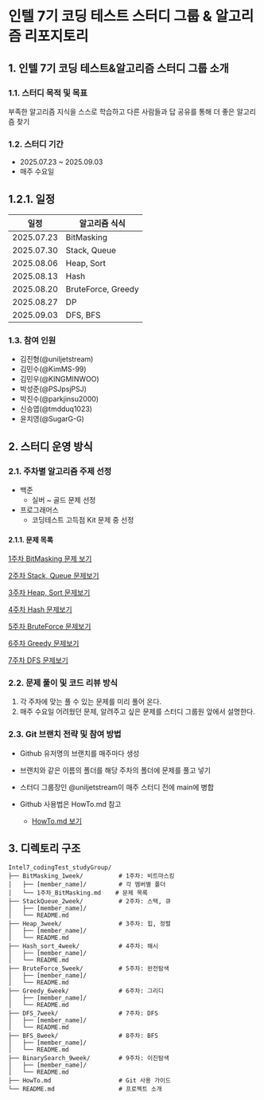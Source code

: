 # 인텔 7기 코딩 테스트 스터디 그룹 & 알고리즘 리포지토리

## 1. 인텔 7기 코딩 테스트&알고리즘 스터디 그룹 소개

### 1.1. 스터디 목적 및 목표 

부족한 알고리즘 지식을 스스로 학습하고 다른 사람들과 답 공유를 통해 더 좋은 알고리즘 찾기

### 1.2. 스터디 기간

- 2025.07.23 ~ 2025.09.03
- 매주 수요일

## 1.2.1. 일정

| 일정 | 알고리즘 식식
|---|---|
| 2025.07.23 | BitMasking |
| 2025.07.30 | Stack, Queue |
| 2025.08.06 | Heap, Sort |
| 2025.08.13 | Hash |
| 2025.08.20 | BruteForce, Greedy |
| 2025.08.27 | DP |
| 2025.09.03 | DFS, BFS |

### 1.3. 참여 인원

- 김진형(@uniljetstream)
- 김민수(@KimMS-99)
- 김민우(@KINGMINWOO)
- 박성준(@PSJpsjPSJ)
- 박진수(@parkjinsu2000)
- 신승엽(@tmdduq1023)
- 윤치영(@SugarG-G)

## 2. 스터디 운영 방식

### 2.1. 주차별 알고리즘 주제 선정

- 백준
  - 실버 ~ 골드 문제 선정
- 프로그래머스
  - 코딩테스트 고득점 Kit 문제 중 선정

#### 2.1.1. 문제 목록

[1주차 BitMasking 문제 보기](./BitMasking_1week/1주차_BitMasking.md)

[2주차 Stack, Queue 문제보기](./StackQueue_2week/README.md)

[3주차 Heap, Sort 문제보기](./Heap_3week/README.md)

[4주차 Hash 문제보기](./Hash_sort_4week/README.md)

[5주차 BruteForce 문제보기](./BruteForce_5week/README.md)

[6주차 Greedy 문제보기](./Greedy_6week/README.md)

[7주차 DFS 문제보기](./DFS_7week/README.md)

### 2.2. 문제 풀이 및 코드 리뷰 방식

1. 각 주차에 맞는 풀 수 있는 문제를 미리 풀어 온다.
2. 매주 수요일 어려웠던 문제, 알려주고 싶은 문제를 스터디 그룹원 앞에서 설명한다.

### 2.3. Git 브랜치 전략 및 참여 방법

- Github 유저명의 브랜치를 매주마다 생성
- 브랜치와 같은 이름의 폴더를 해당 주차의 폴더에 문제를 풀고 넣기
- 스터디 그룹장인 @uniljetstream이 매주 스터디 전에 main에 병합

- Github 사용법은 HowTo.md 참고
  - [HowTo.md 보기](./HowTo.md)

## 3. 디렉토리 구조

```
Intel7_codingTest_studyGroup/
├── BitMasking_1week/          # 1주차: 비트마스킹
│   ├── [member_name]/         # 각 멤버별 폴더
│   └── 1주차_BitMasking.md    # 문제 목록
├── StackQueue_2week/          # 2주차: 스택, 큐
│   ├── [member_name]/
│   └── README.md
├── Heap_3week/                # 3주차: 힙, 정렬
│   ├── [member_name]/
│   └── README.md
├── Hash_sort_4week/           # 4주차: 해시
│   ├── [member_name]/
│   └── README.md
├── BruteForce_5week/          # 5주차: 완전탐색
│   ├── [member_name]/
│   └── README.md
├── Greedy_6week/              # 6주차: 그리디
│   ├── [member_name]/
│   └── README.md
├── DFS_7week/                 # 7주차: DFS
│   ├── [member_name]/
│   └── README.md
├── BFS_8week/                 # 8주차: BFS
│   ├── [member_name]/
│   └── README.md
├── BinarySearch_9week/        # 9주차: 이진탐색
│   ├── [member_name]/
│   └── README.md
├── HowTo.md                   # Git 사용 가이드
└── README.md                  # 프로젝트 소개
```
